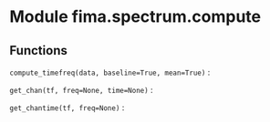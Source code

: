 Module fima.spectrum.compute
============================

Functions
---------

    
`compute_timefreq(data, baseline=True, mean=True)`
:   

    
`get_chan(tf, freq=None, time=None)`
:   

    
`get_chantime(tf, freq=None)`
:
